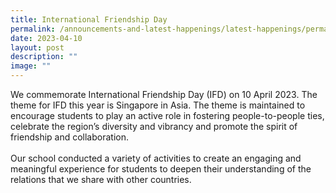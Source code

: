 ```yaml
---
title: International Friendship Day
permalink: /announcements-and-latest-happenings/latest-happenings/permalink/
date: 2023-04-10
layout: post
description: ""
image: ""
---
```

We commemorate International Friendship Day (IFD) on 10 April 2023. The theme for IFD this year is Singapore in Asia. The theme is maintained to encourage students to play an active role in fostering people-to-people ties, celebrate the region’s diversity and vibrancy and promote the spirit of friendship and collaboration.
<br><br>
Our school conducted a variety of activities to create an engaging and meaningful experience for students to deepen their understanding of the relations that we share with other countries. 

